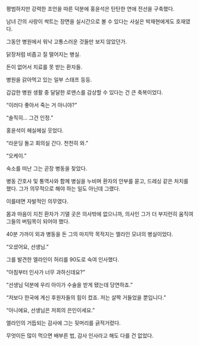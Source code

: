 평범하지만 강력한 조언을 따른 덕분에 홍윤석은 탄탄한 연애 전선을 구축했다.

남녀 간의 사랑이 싹트는 장면을 실시간으로 볼 수 있다는 사실은 박재현에게도 호재였다.

그동안 병원에서 워낙 고통스러운 것들만 보지 않았던가.

닭장처럼 비좁고 질 떨어지는 병실.

돈이 없어서 치료를 못 받는 환자들.

병원을 갉아먹고 있는 일부 스태프 등등.

갑갑한 병원 생활 중 달달한 로맨스를 감상할 수 있다는 건 큰 축복이었다.

“이러다 좋아서 죽는 거 아니야?”

“솔직히… 그건 인정.”

홍윤석이 헤실헤실 웃었다.

“라운딩 돌고 회의실 간다. 천천히 와.”

“오케이.”

숙소를 떠난 그는 곧장 병동을 찾았다.

병동 간호사 및 통역사와 함께 병실을 누비며 환자의 안부를 묻고, 드레싱 같은 처치를 했다. 그가 의무적으로 해야 하는 일도 아닌데 그랬다.

이를테면 자발적인 의무였다.

몸과 마음이 지친 환자가 기댈 곳은 의사밖에 없으니까, 의사인 그가 더 부지런히 움직여 그들의 버팀목이 되어야 했다.

40분 가까이 외과 병동을 돈 그의 마지막 목적지는 엘라인 모녀의 병실이었다.

“오셨어요, 선생님.”

그를 발견한 엘라인이 허리를 90도로 숙여 인사했다.

“아침부터 인사가 너무 과하신데요?”

“선생님 덕분에 우리 아이가 수술을 받게 됐는데 당연하죠.”

“저보다 한국에 계신 후원자들의 힘이 컸죠. 저는 살짝 거들었을 뿐입니다.”

“아니에요, 선생님은 저희의 은인이세요.”

엘라인의 거듭되는 감사에 그는 뒷머리를 긁적거렸다.

무엇이든 많이 먹으면 배부른 법, 감사 인사라고 해도 다를 건 없었다.